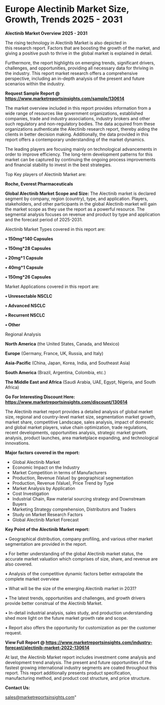# Europe Alectinib Market Size, Growth, Trends 2025 - 2031

<Strong> Alectinib Market Overview 2025 - 2031</strong>

The rising technology in Alectinib Market is also depicted in this research report. Factors that are boosting the growth of the market, and giving a positive push to thrive in the global market is explained in detail.

Furthermore, the report highlights on emerging trends, significant drivers, challenges, and opportunities, providing all necessary data for thriving in the industry. This report market research offers a comprehensive perspective, including an in-depth analysis of the present and future scenarios within the industry.

<strong>Request Sample Report @ <a href=https://www.marketreportsinsights.com/sample/130614>https://www.marketreportsinsights.com/sample/130614</a></strong>

The market overview included in this report provides information from a wide range of resources like government organizations, established companies, trade and industry associations, industry brokers and other such regulatory and non-regulatory bodies. The data acquired from these organizations authenticate the Alectinib research report, thereby aiding the clients in better decision making. Additionally, the data provided in this report offers a contemporary understanding of the market dynamics.

The leading players are focusing mainly on technological advancements in order to improve efficiency. The long-term development patterns for this market can be captured by continuing the ongoing process improvements and financial stability to invest in the best strategies.

Top Key players of Alectinib Market are:

<strong>Roche, Everest Pharmaceuticals</strong>

<strong><b>Global Alectinib Market Scope and Size:</b></strong>
The Alectinib market is declared segment by company, region (country), type, and application. Players, stakeholders, and other participants in the global Alectinib market will gain the market scope as they use the report as a powerful resource. The segmental analysis focuses on revenue and product by type and application and the forecast period of 2025-2031.

Alectinib Market Types covered in this report are:

<strong>• 150mg*140 Capsules

• 150mg*28 Capsules

• 20mg*1 Capsule

• 40mg*1 Capsule

• 150mg*26 Capsules</strong>

Market Applications covered in this report are:

<strong>• Unresectable NSCLC

• Advanced NSCLC

• Recurrent NSCLC

• Other</strong> 

Regional Analysis

<strong>North America</strong> (the United States, Canada, and Mexico)

<strong>Europe</strong> (Germany, France, UK, Russia, and Italy)

<strong>Asia-Pacific</strong> (China, Japan, Korea, India, and Southeast Asia)

<strong>South America</strong> (Brazil, Argentina, Colombia, etc.)

<strong>The Middle East and Africa</strong> (Saudi Arabia, UAE, Egypt, Nigeria, and South Africa)

<strong>Go For Interesting Discount Here: <a href=https://www.marketreportsinsights.com/discount/130614>https://www.marketreportsinsights.com/discount/130614</a></strong>

The Alectinib market report provides a detailed analysis of global market size, regional and country-level market size, segmentation market growth, market share, competitive Landscape, sales analysis, impact of domestic and global market players, value chain optimization, trade regulations, recent developments, opportunities analysis, strategic market growth analysis, product launches, area marketplace expanding, and technological innovations.

<strong><b>Major factors covered in the report:</b></strong>
<ul>
  <li>Global Alectinib Market </li>
  <li>Economic Impact on the Industry</li>
  <li>Market Competition in terms of Manufacturers</li>
  <li>Production, Revenue (Value) by geographical segmentation</li>
  <li>Production, Revenue (Value), Price Trend by Type</li>
  <li>Market Analysis by Application</li>
  <li>Cost Investigation</li>
  <li>Industrial Chain, Raw material sourcing strategy and Downstream Buyers</li>
  <li>Marketing Strategy comprehension, Distributors and Traders</li>
  <li>Study on Market Research Factors</li>
  <li>Global Alectinib Market Forecast</li>
</ul>

<strong><b>Key Point of the Alectinib Market report:</b></strong>

• Geographical distribution, company profiling, and various other market segmentation are provided in the report.

• For better understanding of the global Alectinib market status, the accurate market valuation which comprises of size, share, and revenue are also covered.

• Analysis of the competitive dynamic factors better extrapolate the complete market overview

• What will be the size of the emerging Alectinib market in 2031?

• The latest trends, opportunities and challenges, and growth drivers provide better construal of the Alectinib Market.

• In-detail industrial analysis, sales study, and production understanding shed more light on the future market growth rate and scope.

• Report also offers the opportunity for customization as per the customer request.

<strong><b>View Full Report @ <a href=https://www.marketreportsinsights.com/industry-forecast/alectinib-market-2022-130614>https://www.marketreportsinsights.com/industry-forecast/alectinib-market-2022-130614</a></b></strong>


At last, the Alectinib Market report includes investment come analysis and development trend analysis. The present and future opportunities of the fastest growing international industry segments are coated throughout this report. This report additionally presents product specification, manufacturing method, and product cost structure, and price structure.

<strong>Contact Us:</strong>

sales@marketreportsinsights.com"
